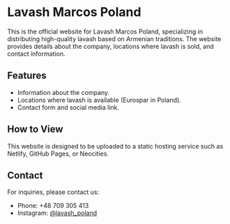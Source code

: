 
# Lavash Marcos Poland

This is the official website for Lavash Marcos Poland, specializing in distributing high-quality lavash based on Armenian traditions. The website provides details about the company, locations where lavash is sold, and contact information.

## Features
- Information about the company.
- Locations where lavash is available (Eurospar in Poland).
- Contact form and social media link.

## How to View
This website is designed to be uploaded to a static hosting service such as Netlify, GitHub Pages, or Neocities.

## Contact
For inquiries, please contact us:
- Phone: +48 709 305 413
- Instagram: [@lavash_poland](https://www.instagram.com/lavash_poland/)
